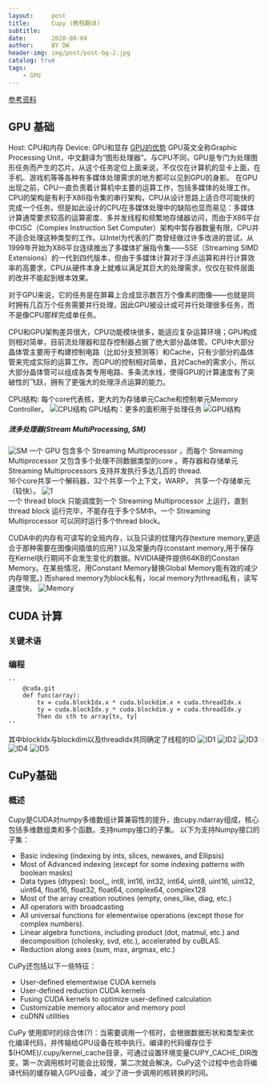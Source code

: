 ```yaml
---
layout:     post
title:      Cupy (教程翻译)
subtitle:   
date:       2020-08-04
author:     BY DW
header-img: img/post/post-bg-2.jpg
catalog: true
tags:
    - GPU
---
```

[参考资料](https://docs.cupy.dev/en/stable/)

## GPU 基础
Host: CPU和内存
Device: GPU和显存
[GPU的优势](https://blog.csdn.net/xingchenhy/article/details/89352268)
GPU英文全称Graphic Processing Unit，中文翻译为“图形处理器”。与CPU不同，GPU是专门为处理图形任务而产生的芯片。从这个任务定位上面来说，不仅仅在计算机的显卡上面，在手机、游戏机等等各种有多媒体处理需求的地方都可以见到GPU的身影。
在GPU出现之前，CPU一直负责着计算机中主要的运算工作，包括多媒体的处理工作。CPU的架构是有利于X86指令集的串行架构，CPU从设计思路上适合尽可能快的完成一个任务。但是如此设计的CPU在多媒体处理中的缺陷也显而易见：多媒体计算通常要求较高的运算密度、多并发线程和频繁地存储器访问，而由于X86平台中CISC（Complex Instruction Set Computer）架构中暂存器数量有限，CPU并不适合处理这种类型的工作。以Intel为代表的厂商曾经做过许多改进的尝试，从1999年开始为X86平台连续推出了多媒体扩展指令集——SSE（Streaming SIMD Extensions）的一代到四代版本，但由于多媒体计算对于浮点运算和并行计算效率的高要求，CPU从硬件本身上就难以满足其巨大的处理需求，仅仅在软件层面的改并不能起到根本效果。

对于GPU来说，它的任务是在屏幕上合成显示数百万个像素的图像——也就是同时拥有几百万个任务需要并行处理，因此GPU被设计成可并行处理很多任务，而不是像CPU那样完成单任务。

CPU和GPU架构差异很大，CPU功能模块很多，能适应复杂运算环境；GPU构成则相对简单，目前流处理器和显存控制器占据了绝大部分晶体管。CPU中大部分晶体管主要用于构建控制电路（比如分支预测等）和Cache，只有少部分的晶体管来完成实际的运算工作。而GPU的控制相对简单，且对Cache的需求小，所以大部分晶体管可以组成各类专用电路、多条流水线，使得GPU的计算速度有了突破性的飞跃，拥有了更强大的处理浮点运算的能力。

CPU结构: 每个core代表核，更大的为存储单元Cache和控制单元Memory Controller。
![CPU结构](https://raw.githubusercontent.com/dw839566105/dw839566105.github.io/master/img/GPU/Chip.png)
GPU结构：更多的面积用于处理任务
![GPU结构](https://raw.githubusercontent.com/dw839566105/dw839566105.github.io/master/img/GPU/GPU_stucture.png)
##### 流多处理器(Stream MultiProcessing, SM)
![SM](https://github.com/dw839566105/dw839566105.github.io/raw/master/img/GPU/SM.png)
一个 GPU 包含多个 Streaming Multiprocessor ，而每个 Streaming Multiprocessor 又包含多个处理不同数据类型的core 。寄存器和存储单元 Streaming Multiprocessors 支持并发执行多达几百的 thread.  
16个core共享一个解码器，32个共享一个上下文，WARP， 共享一个存储单元（较快）。
![1](https://github.com/dw839566105/dw839566105.github.io/raw/master/img/GPU/GPU_stucture1.png)  
一个 thread block 只能调度到一个 Streaming Multiprocessor 上运行，直到 thread block 运行完毕，不能存在于多个SM中。一个 Streaming Multiprocessor 可以同时运行多个thread block。

CUDA中的内存有可读写的全局内存，以及只读的纹理内存(texture memory,更适合于那种需要在图像间插值的应用? )以及常量内存(constant memory,用于保存在Kernel执行期间不会发生变化的数据。NVIDIA硬件提供64KB的Constan Memory。在某些情况，用Constant Memory替换Global Memory能有效的减少内存带宽。)
而shared memory为block私有，local memory为thread私有，读写速度快。
![Memory](https://github.com/dw839566105/dw839566105.github.io/raw/master/img/GPU/Memory.png)

## CUDA 计算
### 关键术语

### 编程
    ''
        @cuda.git
        def func(array):
            tx = cuda.blockIdx.x * cuda.blockdim.x + cuda.threadIdx.x
            ty = cuda.blockIdx.y * cuda.blockdim.y + cuda.threadIdx.y
            Then do sth to array[tx, ty]
    ''
其中blockIdx与blockdim以及threadIdx共同确定了线程的ID
![ID1](https://raw.githubusercontent.com/dw839566105/dw839566105.github.io/master/img/GPU/CUDA_thread_index1.png)
![ID2](https://raw.githubusercontent.com/dw839566105/dw839566105.github.io/master/img/GPU/CUDA_thread_index2.png)
![ID3](https://raw.githubusercontent.com/dw839566105/dw839566105.github.io/master/img/GPU/CUDA_thread_index3.png)
![ID4](https://raw.githubusercontent.com/dw839566105/dw839566105.github.io/master/img/GPU/CUDA_thread_index4.png)
![ID5](https://raw.githubusercontent.com/dw839566105/dw839566105.github.io/master/img/GPU/CUDA_thread_index5.png)

## CuPy基础
### 概述
Cupy是CUDA对numpy多维数组计算兼容性的提升，由cupy.ndarray组成，核心包括多维数组类和多个函数。支持numpy接口的子集。
以下为支持Numpy接口的子集：
+ Basic indexing (indexing by ints, slices, newaxes, and Ellipsis)
+ Most of Advanced indexing (except for some indexing patterns with boolean masks)
+ Data types (dtypes): bool_, int8, int16, int32, int64, uint8, uint16, uint32, uint64, float16, float32, float64, complex64, complex128
+ Most of the array creation routines (empty, ones_like, diag, etc.)
+ All operators with broadcasting
+ All universal functions for elementwise operations (except those for complex numbers).
+ Linear algebra functions, including product (dot, matmul, etc.) and decomposition (cholesky, svd, etc.), accelerated by cuBLAS.
+ Reduction along axes (sum, max, argmax, etc.)

CuPy还包括以下一些特征：
+ User-defined elementwise CUDA kernels
+ User-defined reduction CUDA kernels
+ Fusing CUDA kernels to optimize user-defined calculation
+ Customizable memory allocator and memory pool
+ cuDNN utilities

CuPy 使用即时的综合体(?)：当需要调用一个核时，会根据数据形状和类型来优化编译代码，并传输给GPU设备在核中执行。编译的代码缓存位于$(HOME)/.cupy/kernel_cache目录，可通过设置环境变量CUPY_CACHE_DIR改变。第一次调用核时可能会比较慢，第二次就会解决。CuPy这个过程中也会将编译代码的缓存输入GPU设备，减少了进一步调用的核转换的时间。

